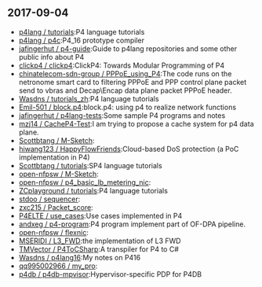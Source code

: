## 2017-09-04

* [p4lang / tutorials](https://github.com/p4lang/tutorials):P4 language tutorials
* [p4lang / p4c](https://github.com/p4lang/p4c):P4_16 prototype compiler
* [jafingerhut / p4-guide](https://github.com/jafingerhut/p4-guide):Guide to p4lang repositories and some other public info about P4
* [clickp4 / clickp4](https://github.com/clickp4/clickp4):ClickP4: Towards Modular Programming of P4
* [chinatelecom-sdn-group / PPPoE_using_P4](https://github.com/chinatelecom-sdn-group/PPPoE_using_P4):The code runs on the netronome smart card to filtering PPPoE and PPP control plane packet send to vbras and Decap\Encap data plane packet PPPoE header.
* [Wasdns / tutorials_zh](https://github.com/Wasdns/tutorials_zh):P4 language tutorials
* [Emil-501 / block.p4](https://github.com/Emil-501/block.p4):block.p4: using p4 to realize network functions
* [jafingerhut / p4lang-tests](https://github.com/jafingerhut/p4lang-tests):Some sample P4 programs and notes
* [mzj14 / CacheP4-Test](https://github.com/mzj14/CacheP4-Test):I am trying to propose a cache system for p4 data plane.
* [Scottbtang / M-Sketch](https://github.com/Scottbtang/M-Sketch):
* [hiwang123 / HappyFlowFriends](https://github.com/hiwang123/HappyFlowFriends):Cloud-based DoS protection (a PoC implementation in P4)
* [Scottbtang / tutorials](https://github.com/Scottbtang/tutorials):SP4 language tutorials
* [open-nfpsw / M-Sketch](https://github.com/open-nfpsw/M-Sketch):
* [open-nfpsw / p4_basic_lb_metering_nic](https://github.com/open-nfpsw/p4_basic_lb_metering_nic):
* [ZCplayground / tutorials](https://github.com/ZCplayground/tutorials):P4 language tutorials
* [stdoo / sequencer](https://github.com/stdoo/sequencer):
* [zxc215 / Packet_score](https://github.com/zxc215/Packet_score):
* [P4ELTE / use_cases](https://github.com/P4ELTE/use_cases):Use cases implemented in P4
* [andxeg / p4-program](https://github.com/andxeg/p4-program):P4 program implement part of OF-DPA pipeline.
* [open-nfpsw / flexnic](https://github.com/open-nfpsw/flexnic):
* [MSERIDI / L3_FWD](https://github.com/MSERIDI/L3_FWD):the implementation of L3 FWD
* [TMVector / P4ToCSharp](https://github.com/TMVector/P4ToCSharp):A transpiler for P4 to C#
* [Wasdns / p4lang16](https://github.com/Wasdns/p4lang16):My notes on P416
* [qq995002966 / my_pro](https://github.com/qq995002966/my_pro):
* [p4db / p4db-mpvisor](https://github.com/p4db/p4db-mpvisor):Hypervisor-specific PDP for P4DB

